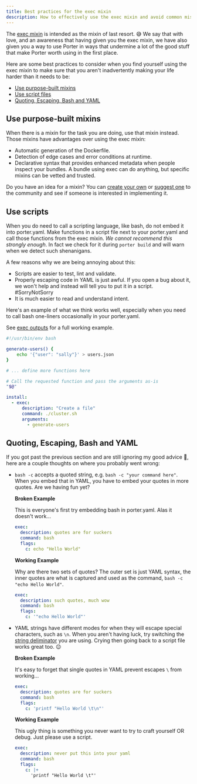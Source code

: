 ```yaml
---
title: Best practices for the exec mixin
description: How to effectively use the exec mixin and avoid common mistakes.
---
```


The [exec mixin](/mixins/exec/) is intended as the mixin of last resort. 😅 We
say that with love, and an awareness that having given you the exec mixin, we
have also given you a way to use Porter in ways that undermine a lot of the good
stuff that make Porter worth using in the first place.

Here are some best practices to consider when you find yourself using the exec
mixin to make sure that you aren't inadvertently making your life harder than it
needs to be:

- [Use purpose-built mixins](#use-purpose-built-mixins)
- [Use script files](#use-scripts)
- [Quoting, Escaping, Bash and YAML](#quoting-escaping-bash-and-yaml)

## Use purpose-built mixins

When there is a mixin for the task you are doing, use that mixin instead. Those
mixins have advantages over using the exec mixin:

- Automatic generation of the Dockerfile.
- Detection of edge cases and error conditions at runtime.
- Declarative syntax that provides enhanced metadata when people inspect your
  bundles. A bundle using exec can do anything, but specific mixins can be
  vetted and trusted.

Do you have an idea for a mixin? You can [create your own](/mixin-dev-guide/) or
[suggest one][new-issue] to the community and see if someone is interested in
implementing it.

[new-issue]: https://github.com/getporter/porter/issues/new

## Use scripts

When you do need to call a scripting language, like bash, do not embed it into
porter.yaml. Make functions in a script file next to your porter.yaml and call
those functions from the exec mixin. _We cannot recommend this strongly enough_.
In fact we check for it during `porter build` and will warn when we detect such
shenanigans.

A few reasons why we are being annoying about this:

- Scripts are easier to test, lint and validate.
- Properly escaping code in YAML is just awful. If you open a bug about it, we
  won't help and instead will tell you to put it in a script. #SorryNotSorry
- It is much easier to read and understand intent.

Here's an example of what we think works well, especially when you need to call
bash one-liners occasionally in your porter.yaml.

See [exec outputs][exec-outputs] for a full working example.

```bash
#!/usr/bin/env bash

generate-users() {
    echo '{"user": "sally"}' > users.json
}

# ... define more functions here

# Call the requested function and pass the arguments as-is
"$@"
```

```yaml
install:
  - exec:
      description: "Create a file"
      command: ./cluster.sh
      arguments:
        - generate-users
```

[exec-outputs]: /examples/src/exec-outputs/

## Quoting, Escaping, Bash and YAML

If you got past the previous section and are still ignoring my good advice 😬,
here are a couple thoughts on where you probably went wrong:

- `bash -c` accepts a quoted string, e.g. `bash -c "your command here"`. When you
  embed that in YAML, you have to embed your quotes in more quotes. Are we having
  fun yet?

  **Broken Example**

  This is everyone's first try embedding bash in porter.yaml. Alas it doesn't work...

  ```yaml
  exec:
    description: quotes are for suckers
    command: bash
    flags:
      c: echo "Hello World"
  ```

  **Working Example**

  Why are there two sets of quotes? The outer set is just YAML syntax, the inner quotes are what is captured and used as the command, `bash -c "echo Hello World"`.

  ```yaml
  exec:
    description: such quotes, much wow
    command: bash
    flags:
      c: '"echo Hello World"'
  ```

- YAML strings have different modes for when they will escape special
  characters, such as `\n`. When you aren't having luck, try switching the
  [string deliminator](https://yaml-multiline.info/) you are using. Crying then
  going back to a script file works great too. 😉

  **Broken Example**

  It's easy to forget that single quotes in YAML prevent escapes `\` from working...

  ```yaml
  exec:
    description: quotes are for suckers
    command: bash
    flags:
      c: 'printf "Hello World \t\n"'
  ```

  **Working Example**

  This ugly thing is something you never want to try to craft yourself OR debug. Just please use a script.

  ```yaml
  exec:
    description: never put this into your yaml
    command: bash
    flags:
      c: |+
        'printf "Hello World \t"'
  ```
